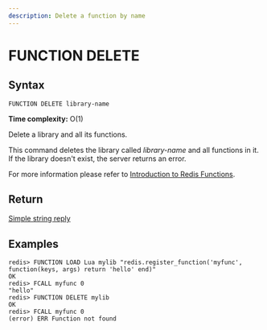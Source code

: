 ```yaml
---
description: Delete a function by name
---
```


# FUNCTION DELETE

## Syntax

    FUNCTION DELETE library-name

**Time complexity:** O(1)

Delete a library and all its functions.

This command deletes the library called _library-name_ and all functions in it.
If the library doesn't exist, the server returns an error.

For more information please refer to [Introduction to Redis Functions](https://redis.io/topics/functions-intro).

## Return

[Simple string reply](https://redis.io/docs/reference/protocol-spec#resp-simple-strings)

## Examples

```
redis> FUNCTION LOAD Lua mylib "redis.register_function('myfunc', function(keys, args) return 'hello' end)"
OK
redis> FCALL myfunc 0
"hello"
redis> FUNCTION DELETE mylib
OK
redis> FCALL myfunc 0
(error) ERR Function not found
```
